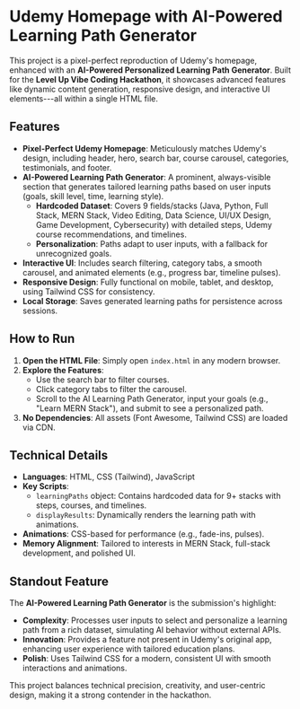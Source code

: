 Udemy Homepage with AI-Powered Learning Path Generator
======================================================

This project is a pixel-perfect reproduction of Udemy's homepage, enhanced with an **AI-Powered Personalized Learning Path Generator**. Built for the **Level Up Vibe Coding Hackathon**, it showcases advanced features like dynamic content generation, responsive design, and interactive UI elements---all within a single HTML file.

Features
--------

-   **Pixel-Perfect Udemy Homepage**: Meticulously matches Udemy's design, including header, hero, search bar, course carousel, categories, testimonials, and footer.
-   **AI-Powered Learning Path Generator**: A prominent, always-visible section that generates tailored learning paths based on user inputs (goals, skill level, time, learning style).
    -   **Hardcoded Dataset**: Covers 9 fields/stacks (Java, Python, Full Stack, MERN Stack, Video Editing, Data Science, UI/UX Design, Game Development, Cybersecurity) with detailed steps, Udemy course recommendations, and timelines.
    -   **Personalization**: Paths adapt to user inputs, with a fallback for unrecognized goals.
-   **Interactive UI**: Includes search filtering, category tabs, a smooth carousel, and animated elements (e.g., progress bar, timeline pulses).
-   **Responsive Design**: Fully functional on mobile, tablet, and desktop, using Tailwind CSS for consistency.
-   **Local Storage**: Saves generated learning paths for persistence across sessions.

How to Run
----------

1.  **Open the HTML File**: Simply open `index.html` in any modern browser.
2.  **Explore the Features**:
    -   Use the search bar to filter courses.
    -   Click category tabs to filter the carousel.
    -   Scroll to the AI Learning Path Generator, input your goals (e.g., "Learn MERN Stack"), and submit to see a personalized path.
3.  **No Dependencies**: All assets (Font Awesome, Tailwind CSS) are loaded via CDN.

Technical Details
-----------------

-   **Languages**: HTML, CSS (Tailwind), JavaScript
-   **Key Scripts**:
    -   `learningPaths` object: Contains hardcoded data for 9+ stacks with steps, courses, and timelines.
    -   `displayResults`: Dynamically renders the learning path with animations.
-   **Animations**: CSS-based for performance (e.g., fade-ins, pulses).
-   **Memory Alignment**: Tailored to interests in MERN Stack, full-stack development, and polished UI.

Standout Feature
----------------

The **AI-Powered Learning Path Generator** is the submission's highlight:

-   **Complexity**: Processes user inputs to select and personalize a learning path from a rich dataset, simulating AI behavior without external APIs.
-   **Innovation**: Provides a feature not present in Udemy's original app, enhancing user experience with tailored education plans.
-   **Polish**: Uses Tailwind CSS for a modern, consistent UI with smooth interactions and animations.

This project balances technical precision, creativity, and user-centric design, making it a strong contender in the hackathon.

